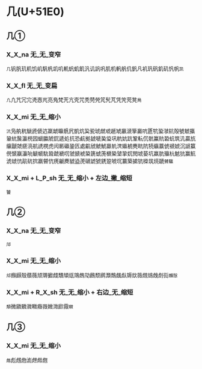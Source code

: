 # 几(U+51E0)

## 几①

### X_X_na 无_无_变窄
`几`钒䏎玑籶饥㞦䭵杋竌叽䡄䖠虮飢汎讥訉㕨肌机軓舤仉釩凡䘛㺬矾釠矶忛帆`凯`

### X_X_fl 无_无_变扁
`凣`凢芁冗宂凴悫㞩亮鳬梵苀亢壳咒秃棾焭竼髠芃凭笐䒮凳`鳧`

### X_X_mi 无_无_缩小
`沆`凫舧秔鷈虒傂迒䊨䖓㬯骪凥凱炕巬㼦琥虤䖊䞾虓臝㴲篫驘吭㔸牨蛩㶁鈧殻號虦攍䡗䋁䖙瀛橩囥螔䑉䖎䤟遞処抗恐䴚拠錿嗁㠫㺸巩粇妔䟘鞏䡉伔骯鸁貥䂬蚢筑㲹贏斻䌴鼶虠㾷湸航䛢櫈虎闶㔳䃷銎匟處䶳䖐虩鯱蠃㠶滼㜲椃麂㽘阬㸿䌱䕦俿禠婋沉謕籯㒌㥴䇔灜喨䚦㡗䭺聓虣褫㕴虢搋裭䊄篪䗂箎榹䅃㙱㧬㚮閌㙈蒆坑羸肮㱻杭䰧犺赢魧淲䖔忼髚砊抭嬴䖜伉痜䶵䴟䝞盕萀磃諕猇鋵跫唬坈籝築㨿钪㮪茿煷蹏`贙䯁`

### X_X_mi + L_P_sh 无_无_缩小 + 左边_撇_缩短
`饕`

## 几②

### X_X_na 无_无_变窄
`䢳`

### X_X_mi 无_无_缩小
`邟`㿗䫢殼蘈薇颃䢆擨虥穨頏㼚鴧䖚劥鷉颓䴘瀩鵚䬌䖋䢇㰠䉠覤䲳䖘䖌䘕`虪慤`

### X_X_mi + R_X_sh 无_无_缩小 + 右边_无_缩短
`頽`微䥩覹㵟矀癓嶶媺溦歋霺`㜫`

## 几③

### X_X_mi 无_无_缩小
`䖕`彪䖛虝滮䖖䖑甝